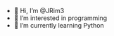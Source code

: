 - 👋 Hi, I’m @JRim3
- 👀 I’m interested in programming 
- 🌱 I’m currently learning Python

<!---
JRim3/JRim3 is a ✨ special ✨ repository because its `README.md` (this file) appears on your GitHub profile.
You can click the Preview link to take a look at your changes.
--->
